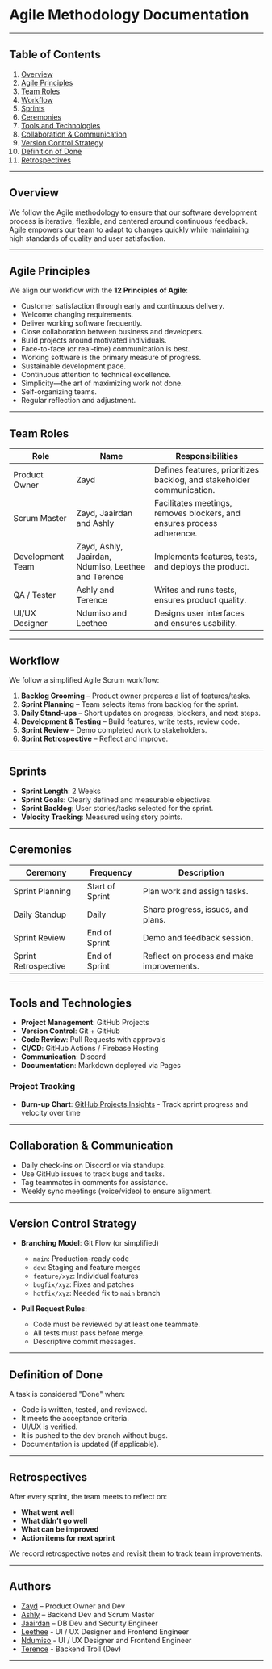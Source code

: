 # Agile Methodology Documentation

---

## Table of Contents

1. [Overview](#overview)
2. [Agile Principles](#agile-principles)
3. [Team Roles](#team-roles)
4. [Workflow](#workflow)
5. [Sprints](#sprints)
6. [Ceremonies](#ceremonies)
7. [Tools and Technologies](#tools-and-technologies)
8. [Collaboration & Communication](#collaboration--communication)
9. [Version Control Strategy](#version-control-strategy)
10. [Definition of Done](#definition-of-done)
11. [Retrospectives](#retrospectives)

---

## Overview

We follow the Agile methodology to ensure that our software development process is iterative, flexible, and centered around continuous feedback. Agile empowers our team to adapt to changes quickly while maintaining high standards of quality and user satisfaction.

---

## Agile Principles

We align our workflow with the **12 Principles of Agile**:
- Customer satisfaction through early and continuous delivery.
- Welcome changing requirements.
- Deliver working software frequently.
- Close collaboration between business and developers.
- Build projects around motivated individuals.
- Face-to-face (or real-time) communication is best.
- Working software is the primary measure of progress.
- Sustainable development pace.
- Continuous attention to technical excellence.
- Simplicity—the art of maximizing work not done.
- Self-organizing teams.
- Regular reflection and adjustment.

---

## Team Roles

| Role              | Name                | Responsibilities                                           |
|-------------------|---------------------|------------------------------------------------------------|
| Product Owner     | Zayd              | Defines features, prioritizes backlog, and stakeholder communication. |
| Scrum Master      | Zayd, Jaairdan and Ashly            | Facilitates meetings, removes blockers, and ensures process adherence. |
| Development Team  | Zayd, Ashly, Jaairdan, Ndumiso, Leethee and Terence     | Implements features, tests, and deploys the product.        |
| QA / Tester       | Ashly and Terence              | Writes and runs tests, ensures product quality.             |
| UI/UX Designer    | Ndumiso and Leethee            | Designs user interfaces and ensures usability.              |

---

## Workflow

We follow a simplified Agile Scrum workflow:

1. **Backlog Grooming** – Product owner prepares a list of features/tasks.
2. **Sprint Planning** – Team selects items from backlog for the sprint.
3. **Daily Stand-ups** – Short updates on progress, blockers, and next steps.
4. **Development & Testing** – Build features, write tests, review code.
5. **Sprint Review** – Demo completed work to stakeholders.
6. **Sprint Retrospective** – Reflect and improve.

---

## Sprints

- **Sprint Length**: 2 Weeks
- **Sprint Goals**: Clearly defined and measurable objectives.
- **Sprint Backlog**: User stories/tasks selected for the sprint.
- **Velocity Tracking**: Measured using story points.

---

## Ceremonies

| Ceremony            | Frequency      | Description |
|---------------------|----------------|-------------|
| Sprint Planning      | Start of Sprint | Plan work and assign tasks. |
| Daily Standup        | Daily           | Share progress, issues, and plans. |
| Sprint Review        | End of Sprint   | Demo and feedback session. |
| Sprint Retrospective | End of Sprint   | Reflect on process and make improvements. |

---

## Tools and Technologies

- **Project Management**: GitHub Projects
- **Version Control**: Git + GitHub
- **Code Review**: Pull Requests with approvals
- **CI/CD**: GitHub Actions / Firebase Hosting
- **Communication**: Discord
- **Documentation**: Markdown deployed via Pages

### Project Tracking

- **Burn-up Chart**: [GitHub Projects Insights](https://github.com/orgs/Orion-ZA/projects/3/insights?period=max) - Track sprint progress and velocity over time

---

## Collaboration & Communication

- Daily check-ins on Discord or via standups.
- Use GitHub issues to track bugs and tasks.
- Tag teammates in comments for assistance.
- Weekly sync meetings (voice/video) to ensure alignment.

---

## Version Control Strategy

- **Branching Model**: Git Flow (or simplified)
  - `main`: Production-ready code
  - `dev`: Staging and feature merges
  - `feature/xyz`: Individual features
  - `bugfix/xyz`: Fixes and patches
  - `hotfix/xyz`: Needed fix to `main` branch

- **Pull Request Rules**:
  - Code must be reviewed by at least one teammate.
  - All tests must pass before merge.
  - Descriptive commit messages.

---

## Definition of Done

A task is considered "Done" when:
- Code is written, tested, and reviewed.
- It meets the acceptance criteria.
- UI/UX is verified.
- It is pushed to the dev branch without bugs.
- Documentation is updated (if applicable).

---

## Retrospectives

After every sprint, the team meets to reflect on:
- **What went well**
- **What didn’t go well**
- **What can be improved**
- **Action items for next sprint**

We record retrospective notes and revisit them to track team improvements.

---

## Authors

- [Zayd](https://github.com/2653934) – Product Owner and Dev
- [Ashly](https://github.com/AshlyMasipa) – Backend Dev and Scrum Master
- [Jaairdan](https://github.com/jaairdan) – DB Dev and Security Engineer
- [Leethee](https://github.com/Leethee-Kgalaletso) - UI / UX Designer and Frontend Engineer
- [Ndumiso](https://github.com/theegentlemaniac) - UI / UX Designer and Frontend Engineer
- [Terence](https://github.com/Terence-wits) - Backend Troll (Dev)

---
